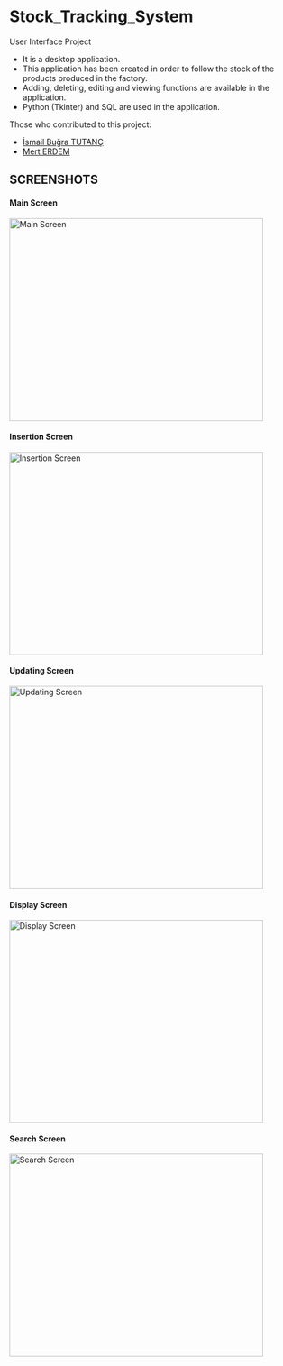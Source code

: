 # Stock_Tracking_System
User Interface Project
- It is a desktop application.
- This application has been created in order to follow the stock of the products produced in the factory.
- Adding, deleting, editing and viewing functions are available in the application.
- Python (Tkinter) and SQL are used in the application.

Those who contributed to this project:
- <a href="https://www.(https://www.linkedin.com/in/ismail-bugra-tutanc/)">İsmail Buğra TUTANÇ</a>
- <a href="https://www.(https://www.linkedin.com/in/mert-erdem-/)">Mert ERDEM</a>

<h2>SCREENSHOTS</h2>
<h4>Main Screen</h4>
<img src="https://user-images.githubusercontent.com/56932623/225429879-bbd2e39f-0b6f-4375-a8f6-927947fd2eca.png" alt="Main Screen" width="450" height="360">
<h4>Insertion Screen</h4>
<img src="https://user-images.githubusercontent.com/56932623/225430183-414a8d40-2b2d-4dce-ad82-a5fe044f64b0.png" alt="Insertion Screen" width="450" height="360">
<h4>Updating Screen</h4>
<img src="https://user-images.githubusercontent.com/56932623/225435318-1407dbd8-ed54-4584-91ea-c61ddfc31754.png" alt="Updating Screen" width="450" height="360">
<h4>Display Screen</h4>
<img src="https://user-images.githubusercontent.com/56932623/225435419-1353216d-d828-4e9c-8756-239b72cc0895.png" alt="Display Screen" width="450" height="360">
<h4>Search Screen</h4>
<img src="https://user-images.githubusercontent.com/56932623/225435490-2dfd2bde-e213-41d2-bcdf-ea9252afb129.png" alt="Search Screen" width="450" height="360">



